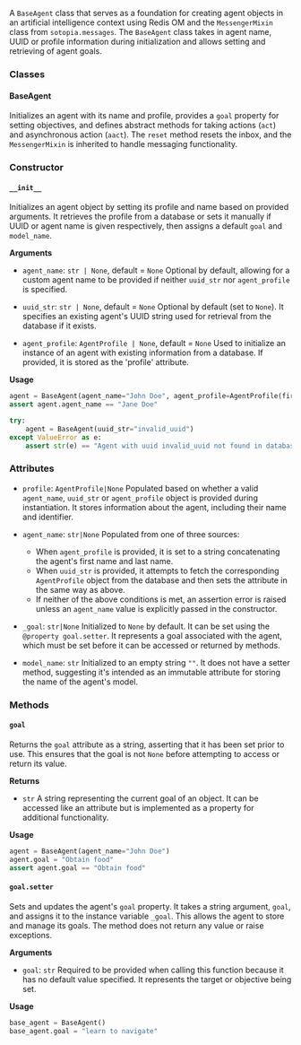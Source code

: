 
A `BaseAgent` class that serves as a foundation for creating agent objects in an artificial intelligence context using Redis OM and the `MessengerMixin` class from `sotopia.messages`. The `BaseAgent` class takes in agent name, UUID or profile information during initialization and allows setting and retrieving of agent goals.

### Classes

#### BaseAgent
Initializes an agent with its name and profile, provides a `goal` property for setting objectives, and defines abstract methods for taking actions (`act`) and asynchronous action (`aact`). The `reset` method resets the inbox, and the `MessengerMixin` is inherited to handle messaging functionality.

### Constructor

#### `__init__`
Initializes an agent object by setting its profile and name based on provided arguments. It retrieves the profile from a database or sets it manually if UUID or agent name is given respectively, then assigns a default `goal` and `model_name`.

**Arguments**

- `agent_name`: `str | None`, default = `None`
  Optional by default, allowing for a custom agent name to be provided if neither `uuid_str` nor `agent_profile` is specified.

- `uuid_str`: `str | None`, default = `None`
  Optional by default (set to `None`). It specifies an existing agent's UUID string used for retrieval from the database if it exists.

- `agent_profile`: `AgentProfile | None`, default = `None`
  Used to initialize an instance of an agent with existing information from a database. If provided, it is stored as the 'profile' attribute.

**Usage**
```python
agent = BaseAgent(agent_name="John Doe", agent_profile=AgentProfile(first_name="Jane", last_name="Doe"))
assert agent.agent_name == "Jane Doe"

try:
    agent = BaseAgent(uuid_str="invalid_uuid")
except ValueError as e:
    assert str(e) == "Agent with uuid invalid_uuid not found in database"
```
### Attributes

- `profile`: `AgentProfile|None`
  Populated based on whether a valid `agent_name`, `uuid_str` or `agent_profile` object is provided during instantiation. It stores information about the agent, including their name and identifier.

- `agent_name`: `str|None`
  Populated from one of three sources:
  - When `agent_profile` is provided, it is set to a string concatenating the agent's first name and last name.
  - When `uuid_str` is provided, it attempts to fetch the corresponding `AgentProfile` object from the database and then sets the attribute in the same way as above.
  - If neither of the above conditions is met, an assertion error is raised unless an `agent_name` value is explicitly passed in the constructor.

- `_goal`: `str|None`
  Initialized to `None` by default. It can be set using the `@property goal.setter`. It represents a goal associated with the agent, which must be set before it can be accessed or returned by methods.

- `model_name`: `str`
  Initialized to an empty string `""`. It does not have a setter method, suggesting it's intended as an immutable attribute for storing the name of the agent's model.

### Methods

#### `goal`
Returns the `goal` attribute as a string, asserting that it has been set prior to use. This ensures that the goal is not `None` before attempting to access or return its value.

**Returns**
- `str`
  A string representing the current goal of an object. It can be accessed like an attribute but is implemented as a property for additional functionality.

**Usage**
```python
agent = BaseAgent(agent_name="John Doe")
agent.goal = "Obtain food"
assert agent.goal == "Obtain food"
```
#### `goal.setter`
Sets and updates the agent's `goal` property. It takes a string argument, `goal`, and assigns it to the instance variable `_goal`. This allows the agent to store and manage its goals. The method does not return any value or raise exceptions.

**Arguments**

- `goal`: `str`
  Required to be provided when calling this function because it has no default value specified. It represents the target or objective being set.

**Usage**
```python
base_agent = BaseAgent()
base_agent.goal = "learn to navigate"
```
